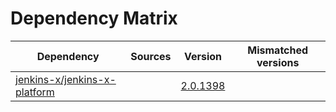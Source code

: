 # Dependency Matrix

Dependency | Sources | Version | Mismatched versions
---------- | ------- | ------- | -------------------
[jenkins-x/jenkins-x-platform](https://github.com/jenkins-x/jenkins-x-platform) |  | [2.0.1398](https://github.com/jenkins-x/jenkins-x-platform/releases/tag/v2.0.1398) | 
